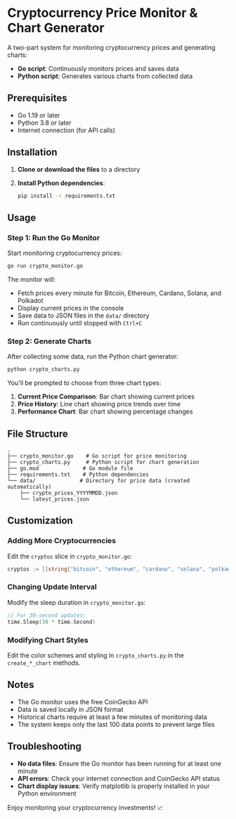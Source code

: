 # Cryptocurrency Price Monitor & Chart Generator

A two-part system for monitoring cryptocurrency prices and generating charts:
- **Go script**: Continuously monitors prices and saves data
- **Python script**: Generates various charts from collected data

## Prerequisites

- Go 1.19 or later
- Python 3.8 or later
- Internet connection (for API calls)

## Installation

1. **Clone or download the files** to a directory

2. **Install Python dependencies**:
   ```bash
   pip install -r requirements.txt
   ```

## Usage

### Step 1: Run the Go Monitor

Start monitoring cryptocurrency prices:

```bash
go run crypto_monitor.go
```

The monitor will:
- Fetch prices every minute for Bitcoin, Ethereum, Cardano, Solana, and Polkadot
- Display current prices in the console
- Save data to JSON files in the `data/` directory
- Run continuously until stopped with `Ctrl+C`

### Step 2: Generate Charts

After collecting some data, run the Python chart generator:

```bash
python crypto_charts.py
```

You'll be prompted to choose from three chart types:

1. **Current Price Comparison**: Bar chart showing current prices
2. **Price History**: Line chart showing price trends over time
3. **Performance Chart**: Bar chart showing percentage changes

## File Structure

```
.
├── crypto_monitor.go    # Go script for price monitoring
├── crypto_charts.py     # Python script for chart generation
├── go.mod              # Go module file
├── requirements.txt    # Python dependencies
└── data/              # Directory for price data (created automatically)
    ├── crypto_prices_YYYYMMDD.json
    └── latest_prices.json
```

## Customization

### Adding More Cryptocurrencies

Edit the `cryptos` slice in `crypto_monitor.go`:

```go
cryptos := []string{"bitcoin", "ethereum", "cardano", "solana", "polkadot", "dogecoin"}
```

### Changing Update Interval

Modify the sleep duration in `crypto_monitor.go`:

```go
// For 30-second updates:
time.Sleep(30 * time.Second)
```

### Modifying Chart Styles

Edit the color schemes and styling in `crypto_charts.py` in the `create_*_chart` methods.

## Notes

- The Go monitor uses the free CoinGecko API
- Data is saved locally in JSON format
- Historical charts require at least a few minutes of monitoring data
- The system keeps only the last 100 data points to prevent large files

## Troubleshooting

- **No data files**: Ensure the Go monitor has been running for at least one minute
- **API errors**: Check your internet connection and CoinGecko API status
- **Chart display issues**: Verify matplotlib is properly installed in your Python environment

Enjoy monitoring your cryptocurrency investments! 📈